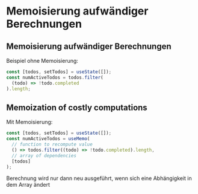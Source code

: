 # Memoisierung aufwändiger Berechnungen

## Memoisierung aufwändiger Berechnungen

Beispiel ohne Memoisierung:

```js
const [todos, setTodos] = useState([]);
const numActiveTodos = todos.filter(
  (todo) => !todo.completed
).length;
```

## Memoization of costly computations

Mit Memoisierung:

```js
const [todos, setTodos] = useState([]);
const numActiveTodos = useMemo(
  // function to recompute value
  () => todos.filter((todo) => !todo.completed).length,
  // array of dependencies
  [todos]
);
```

Berechnung wird nur dann neu ausgeführt, wenn sich eine Abhängigkeit in dem Array ändert
